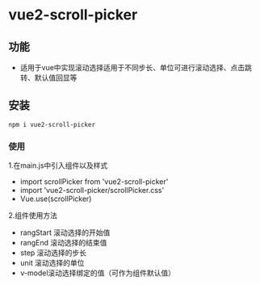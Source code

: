 # vue2-scroll-picker
## 功能
- 适用于vue中实现滚动选择适用于不同步长、单位可进行滚动选择、点击跳转、默认值回显等

## 安装
```
npm i vue2-scroll-picker
```

### 使用
1.在main.js中引入组件以及样式
 - import scrollPicker from 'vue2-scroll-picker'
 - import 'vue2-scroll-picker/scrollPicker.css'
 - Vue.use(scrollPicker)
 
2.组件使用方法
 - rangStart 滚动选择的开始值
 - rangEnd 滚动选择的结束值
 - step 滚动选择的步长
 - unit 滚动选择的单位
 - v-model滚动选择绑定的值（可作为组件默认值）